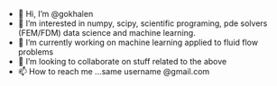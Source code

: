 - 👋 Hi, I’m @gokhalen
- 👀 I’m interested in numpy, scipy, scientific programing, pde solvers (FEM/FDM) data science and machine learning. 
- 🌱 I’m currently working on machine learning applied to fluid flow problems
- 💞️ I’m looking to collaborate on stuff related to the above 
- 📫 How to reach me ...same username @gmail.com

<!---
gokhalen/gokhalen is a ✨ special ✨ repository because its `README.md` (this file) appears on your GitHub profile.
You can click the Preview link to take a look at your changes.
--->
